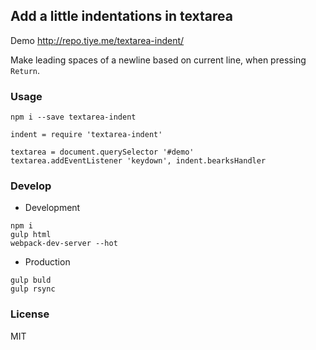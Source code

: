 
Add a little indentations in textarea
----

Demo http://repo.tiye.me/textarea-indent/

Make leading spaces of a newline based on current line, when pressing `Return`.

### Usage

```
npm i --save textarea-indent
```

```
indent = require 'textarea-indent'

textarea = document.querySelector '#demo'
textarea.addEventListener 'keydown', indent.bearksHandler
```

### Develop

* Development

```text
npm i
gulp html
webpack-dev-server --hot
```

* Production

```text
gulp buld
gulp rsync
```

### License

MIT
